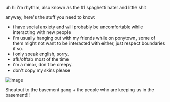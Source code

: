 uh hi i'm rhythm, also known as the #1 spaghetti hater and little shit

anyway, here's the stuff you need to know:

- i have social anxiety and will probably be uncomfortable while interacting with new people
- i'm usually hanging out with my friends while on ponytown, some of them might not want to be interacted with either, just respect boundaries if so.
- i only speak english, sorry.
- afk/offtab most of the time
- i'm a minor, don't be creepy.
- don't copy my skins please

![image](https://github.com/Epicsquiddo/Epicsquiddo/assets/162918569/261563af-4759-4713-8a18-5ac77f417504)

Shoutout to the basement gang + the people who are keeping us in the basement!!!





<!--
**Epicsquiddo/Epicsquiddo** is a ✨ _special_ ✨ repository because its `README.md` (this file) appears on your GitHub profile.

Here are some ideas to get you started:

- 🔭 I’m currently working on ...
- 🌱 I’m currently learning ...
- 👯 I’m looking to collaborate on ...
- 🤔 I’m looking for help with ...
- 💬 Ask me about ...
- 📫 How to reach me: ...
- 😄 Pronouns: ...
- ⚡ Fun fact: ...
-->
